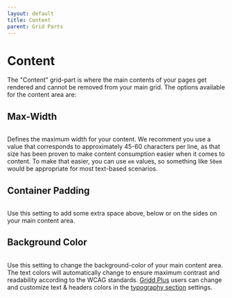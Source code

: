 ```yaml
---
layout: default
title: Content
parent: Grid Parts
---
```


# Content

The "Content" grid-part is where the main contents of your pages get rendered and cannot be removed from your main grid. The options available for the content area are:

## Max-Width

<img src="https://wplemon.github.io/gridd/uploads/content-1.png" alt="" style="max-width:300px">

Defines the maximum width for your content. We recomment you use a value that corresponds to approximately 45-60 characters per line, as that size has been proven to make content consumption easier when it comes to content. To make that easier, you can use `em` values, so something like `50em` would be appropriate for most text-based scenarios.

## Container Padding

<img src="https://wplemon.github.io/gridd/uploads/content-2.png" alt="" style="max-width:300px">

Use this setting to add some extra space above, below or on the sides on your main content area.

## Background Color

<img src="https://wplemon.github.io/gridd/uploads/content-3.png" alt="" style="max-width:300px">

Use this setting to change the background-color of your main content area. The text colors will automatically change to ensure maximum contrast and readability according to the WCAG standards. [Gridd Plus](https://wplemon.com/gridd-plus) users can change and customize text & headers colors in the [typography section](https://wplemon.github.io/gridd/customizer-sections/typography.html#text--headers-colors) settings.